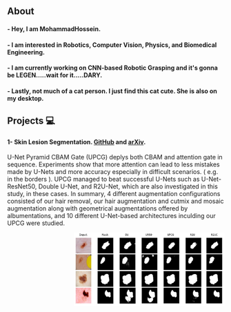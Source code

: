 ## About

#### - Hey, I am MohammadHossein.
#### - I am interested in Robotics, Computer Vision, Physics, and Biomedical Engineering.
#### - I am currently working on CNN-based Robotic Grasping and it's gonna be LEGEN.....wait for it.....DARY.
#### - Lastly, not much of a cat person. I just find this cat cute. She is also on my desktop.


## Projects 💻

#### 1- Skin Lesion Segmentation. [GitHub](https://github.com/pooya-mohammadi/unet-skin-cancer) and [arXiv](https://arxiv.org/abs/2210.16399).



U-Net Pyramid CBAM Gate (UPCG) deplys both CBAM and attention gate in sequence. Experiments show that more attention can lead to less mistakes made by U-Nets and more accuracy especially in difficult scenarios. ( e.g. in the borders ). UPCG managed to beat successful U-Nets such as U-Net-ResNet50, Double U-Net, and R2U-Net, which are also investigated in this study, in these cases. In summary, 4 different augmentation configurations consisted of our hair removal, our hair augmentation and cutmix and mosaic augmentation along with geometrical augmentations offered by albumentations, and 10 different U-Net-based architectures inculding our UPCG were studied.

<img style="float: right;" src="https://github.com/mhkoosheshi/mhkoosheshi/blob/main/exp.png" width="350"/>
